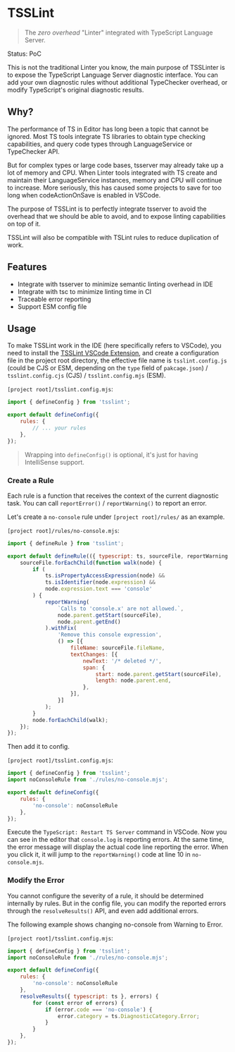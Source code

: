 # TSSLint

> The *zero overhead* "Linter" integrated with TypeScript Language Server.

Status: PoC

This is not the traditional Linter you know, the main purpose of TSSLinter is to expose the TypeScript Language Server diagnostic interface. You can add your own diagnostic rules without additional TypeChecker overhead, or modify TypeScript's original diagnostic results.

## Why?

The performance of TS in Editor has long been a topic that cannot be ignored. Most TS tools integrate TS libraries to obtain type checking capabilities, and query code types through LanguageService or TypeChecker API.

But for complex types or large code bases, tsserver may already take up a lot of memory and CPU. When Linter tools integrated with TS create and maintain their LanguageService instances, memory and CPU will continue to increase. More seriously, this has caused some projects to save for too long when codeActionOnSave is enabled in VSCode.

The purpose of TSSLint is to perfectly integrate tsserver to avoid the overhead that we should be able to avoid, and to expose linting capabilities on top of it.

TSSLint will also be compatible with TSLint rules to reduce duplication of work.

## Features

- Integrate with tsserver to minimize semantic linting overhead in IDE
- Integrate with tsc to minimize linting time in CI
- Traceable error reporting
- Support ESM config file

## Usage

To make TSSLint work in the IDE (here specifically refers to VSCode), you need to install the [TSSLint VSCode Extension](https://marketplace.visualstudio.com/items?itemName=johnsoncodehk.vscode-tsslint), and create a configuration file in the project root directory, the effective file name is `tsslint.config.js` (could be CJS or ESM, depending on the `type` field of `pakcage.json`) / `tsslint.config.cjs` (CJS) / `tsslint.config.mjs` (ESM).

`[project root]/tsslint.config.mjs`:

```js
import { defineConfig } from 'tsslint';

export default defineConfig({
	rules: {
		// ... your rules
	},
});
```

> Wrapping into `defineConfig()` is optional, it's just for having IntelliSense support.

### Create a Rule

Each rule is a function that receives the context of the current diagnostic task. You can call `reportError()` / `reportWarning()` to report an error.

Let's create a `no-console` rule under `[project root]/rules/` as an example.

`[project root]/rules/no-console.mjs`:

```js
import { defineRule } from 'tsslint';

export default defineRule(({ typescript: ts, sourceFile, reportWarning }) => {
    sourceFile.forEachChild(function walk(node) {
        if (
            ts.isPropertyAccessExpression(node) &&
            ts.isIdentifier(node.expression) &&
            node.expression.text === 'console'
        ) {
            reportWarning(
                `Calls to 'console.x' are not allowed.`,
                node.parent.getStart(sourceFile),
                node.parent.getEnd()
            ).withFix(
                'Remove this console expression',
                () => [{
                    fileName: sourceFile.fileName,
                    textChanges: [{
                        newText: '/* deleted */',
                        span: {
                            start: node.parent.getStart(sourceFile),
                            length: node.parent.end,
                        },
                    }],
                }]
            );
        }
        node.forEachChild(walk);
    });
});
```

Then add it to config.

`[project root]/tsslint.config.mjs`:

```js
import { defineConfig } from 'tsslint';
import noConsoleRule from './rules/no-console.mjs';

export default defineConfig({
	rules: {
		'no-console': noConsoleRule
	},
});
```

Execute the `TypeScript: Restart TS Server` command in VSCode. Now you can see in the editor that `console.log` is reporting errors. At the same time, the error message will display the actual code line reporting the error. When you click it, it will jump to the `reportWarning()` code at line 10 in `no-console.mjs`.

### Modify the Error

You cannot configure the severity of a rule, it should be determined internally by rules. But in the config file, you can modify the reported errors through the `resolveResults()` API, and even add additional errors.

The following example shows changing no-console from Warning to Error.

`[project root]/tsslint.config.mjs`:

```js
import { defineConfig } from 'tsslint';
import noConsoleRule from './rules/no-console.mjs';

export default defineConfig({
	rules: {
		'no-console': noConsoleRule
	},
	resolveResults({ typescript: ts }, errors) {
		for (const error of errors) {
			if (error.code === 'no-console') {
				error.category = ts.DiagnosticCategory.Error;
			}
		}
	},
});
```
